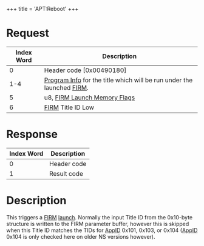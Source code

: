 +++
title = 'APT:Reboot'
+++

# Request

| Index Word | Description                                                                                                                            |
|------------|----------------------------------------------------------------------------------------------------------------------------------------|
| 0          | Header code \[0x00490180\]                                                                                                             |
| 1-4        | [Program Info](Filesystem_services#ProgramInfo "wikilink") for the title which will be run under the launched [FIRM](FIRM "wikilink"). |
| 5          | u8, [FIRM Launch Memory Flags](FIRM#FIRM_Launch_Parameters "wikilink")                                                                 |
| 6          | [FIRM](FIRM "wikilink") Title ID Low                                                                                                   |

# Response

| Index Word | Description |
|------------|-------------|
| 0          | Header code |
| 1          | Result code |

# Description

This triggers a [FIRM](FIRM "wikilink")
[launch](PMApp:LaunchFIRMSetParams "wikilink"). Normally the input Title
ID from the 0x10-byte structure is written to the FIRM parameter buffer,
however this is skipped when this Title ID matches the TIDs for
[AppID](NS_and_APT_Services#AppIDs "wikilink") 0x101, 0x103, or 0x104
([AppID](NS_and_APT_Services#AppIDs "wikilink") 0x104 is only checked
here on older NS versions however).
